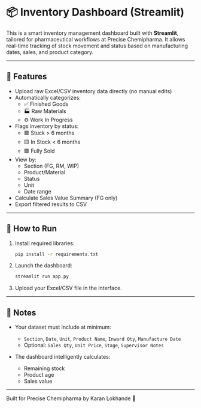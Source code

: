 
# 📦 Inventory Dashboard (Streamlit)

This is a smart inventory management dashboard built with **Streamlit**, tailored for pharmaceutical workflows at Precise Chemipharma. It allows real-time tracking of stock movement and status based on manufacturing dates, sales, and product category.

---

## 🚀 Features

- Upload raw Excel/CSV inventory data directly (no manual edits)
- Automatically categorizes:
  - ✅ Finished Goods
  - 🏭 Raw Materials
  - ⚙️ Work In Progress
- Flags inventory by status:
  - 🟥 Stuck > 6 months
  - 🟨 In Stock < 6 months
  - 🟩 Fully Sold
- View by:
  - Section (FG, RM, WIP)
  - Product/Material
  - Status
  - Unit
  - Date range
- Calculate Sales Value Summary (FG only)
- Export filtered results to CSV

---

## 📂 How to Run

1. Install required libraries:
   ```bash
   pip install -r requirements.txt
   ```

2. Launch the dashboard:
   ```bash
   streamlit run app.py
   ```

3. Upload your Excel/CSV file in the interface.

---

## 📝 Notes

- Your dataset must include at minimum:
  - `Section`, `Date`, `Unit`, `Product Name`, `Inward Qty`, `Manufacture Date`
  - Optional: `Sales Qty`, `Unit Price`, `Stage`, `Supervisor Notes`

- The dashboard intelligently calculates:
  - Remaining stock
  - Product age
  - Sales value

---

Built for Precise Chemipharma by Karan Lokhande 🚀
